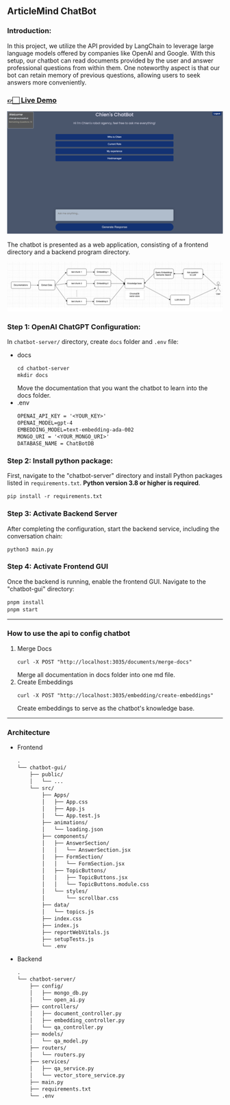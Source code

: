 ## ArticleMind ChatBot

### Introduction:

In this project, we utilize the API provided by LangChain to leverage large language models offered by companies like OpenAI and Google. With this setup, our chatbot can read documents provided by the user and answer professional questions from within them. One noteworthy aspect is that our bot can retain memory of previous questions, allowing users to seek answers more conveniently.

### [👉🏻 Live Demo](http://articlemind.ddns.net/login)
![plot](assets/home.png)

The chatbot is presented as a web application, consisting of a frontend directory and a backend program directory.

![plot](assets/flowchart.png)
### Step 1: OpenAI ChatGPT Configuration:

In `chatbot-server/` directory, create `docs` folder and `.env` file:
- docs
    ```
    cd chatbot-server
    mkdir docs
    ```
    Move the documentation that you want the chatbot to learn into the docs folder.
- .env
    ```
    OPENAI_API_KEY = '<YOUR_KEY>'
    OPENAI_MODEL=gpt-4
    EMBEDDING_MODEL=text-embedding-ada-002
    MONGO_URI = '<YOUR_MONGO_URI>'
    DATABASE_NAME = ChatBotDB
    ```


### Step 2: Install python package:

First, navigate to the "chatbot-server" directory and install Python packages listed in `requirements.txt`. **Python version 3.8 or higher is required**.
    
```
pip install -r requirements.txt
```
    

### Step 3: Activate Backend Server

After completing the configuration, start the backend service, including the conversation chain:

```
python3 main.py
```


### Step 4: Activate Frontend GUI

Once the backend is running, enable the frontend GUI. Navigate to the "chatbot-gui" directory:

```bash
pnpm install
pnpm start
```

---

### How to use the api to config chatbot
1. Merge Docs
    ```
    curl -X POST "http://localhost:3035/documents/merge-docs"
    ```
    Merge all documentation in docs folder into one md file.
2. Create Embeddings
    ```
    curl -X POST "http://localhost:3035/embedding/create-embeddings"
    ```
    Create embeddings to serve as the chatbot's knowledge base. 


---

### Architecture
- Frontend
    ```
    .
    └── chatbot-gui/
        ├── public/
        │   └── ...
        └── src/
            ├── Apps/
            │   ├── App.css
            │   ├── App.js
            │   └── App.test.js
            ├── animations/
            │   └── loading.json
            ├── components/
            │   ├── AnswerSection/
            │   │   └── AnswerSection.jsx
            │   ├── FormSection/
            │   │   └── FormSection.jsx
            │   ├── TopicButtons/
            │   │   ├── TopicButtons.jsx
            │   │   └── TopicButtons.module.css
            │   └── styles/
            │       └── scrollbar.css
            ├── data/
            │   └── topics.js
            ├── index.css
            ├── index.js
            ├── reportWebVitals.js
            ├── setupTests.js
            └── .env

    ```
- Backend
    ```
    .
    └── chatbot-server/
        ├── config/
        │   ├── mongo_db.py
        │   └── open_ai.py
        ├── controllers/
        │   ├── document_controller.py
        │   ├── embedding_controller.py
        │   └── qa_controller.py
        ├── models/
        │   └── qa_model.py
        ├── routers/
        │   └── routers.py
        ├── services/
        │   ├── qa_service.py
        │   └── vector_store_service.py
        ├── main.py
        ├── requirements.txt
        └── .env
    ```